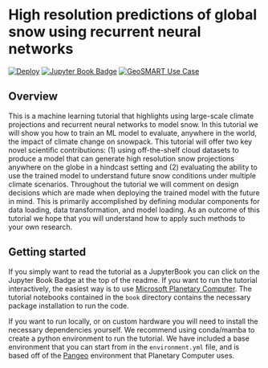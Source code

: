 # High resolution predictions of global snow using recurrent neural networks

[![Deploy](https://github.com/geo-smart/use_case_template/actions/workflows/deploy.yaml/badge.svg)](https://github.com/geo-smart/global_lstm_swe_modeling/actions/workflows/deploy.yaml)
[![Jupyter Book Badge](https://jupyterbook.org/badge.svg)](https://geo-smart.github.io/global_lstm_swe_modeling)
[![GeoSMART Use Case](./book/img/use_case_badge.svg)](https://geo-smart.github.io/usecases)

## Overview
This is a machine learning tutorial that highlights using large-scale climate projections and recurrent neural networks to model snow. In this tutorial we will show you how to train an ML model to evaluate, anywhere in the world, the impact of climate change on snowpack. This tutorial will offer two key novel scientific contributions: (1) using off-the-shelf cloud datasets to produce a model that can generate high resolution snow projections anywhere on the globe in a hindcast setting and (2) evaluating the ability to use the trained model to understand future snow conditions under multiple climate scenarios. Throughout the tutorial we will comment on design decisions which are made when deploying the trained model with the future in mind. This is primarily accomplished by defining modular components for data loading, data transformation, and model loading. As an outcome of this tutorial we hope that you will understand how to apply such methods to your own research.

## Getting started
If you simply want to read the tutorial as a JupyterBook you can click on the Jupyter Book Badge at the top of the readme. If you want to run the tutorial interactively, the easiest way is to use [Microsoft Planetary Computer](https://planetarycomputer.microsoft.com/). The tutorial notebooks contained in the `book` directory contains the necessary package installation to run the code.

If you want to run locally, or on custom hardware you will need to install the necessary dependencies yourself. We recommend using conda/mamba to create a python environment to run the tutorial. We have included a base environment that you can start from in the `environment.yml` file, and is based off of the [Pangeo](https://pangeo.io/) environment that Planetary Computer uses.
